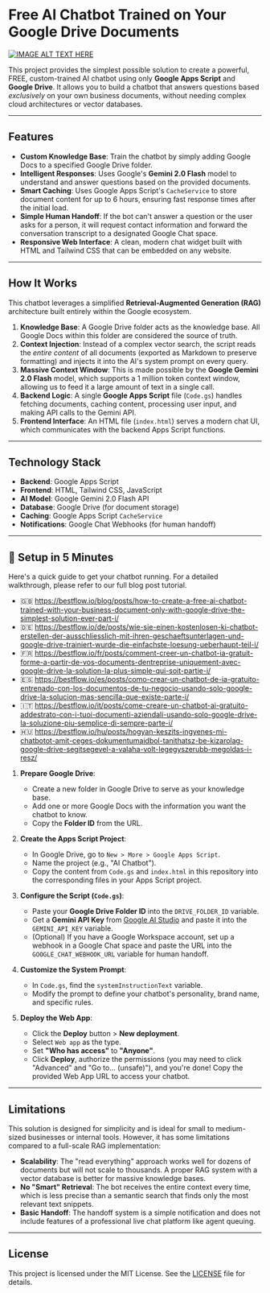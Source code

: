 # Free AI Chatbot Trained on Your Google Drive Documents

[![IMAGE ALT TEXT HERE](https://img.youtube.com/vi/byKFiKrP2fY/0.jpg)](https://www.youtube.com/watch?v=byKFiKrP2fY)

This project provides the simplest possible solution to create a powerful, FREE, custom-trained AI chatbot using only **Google Apps Script** and **Google Drive**. It allows you to build a chatbot that answers questions based *exclusively* on your own business documents, without needing complex cloud architectures or vector databases.

---

## Features

* **Custom Knowledge Base**: Train the chatbot by simply adding Google Docs to a specified Google Drive folder.
* **Intelligent Responses**: Uses Google's **Gemini 2.0 Flash** model to understand and answer questions based on the provided documents.
* **Smart Caching**: Uses Google Apps Script's `CacheService` to store document content for up to 6 hours, ensuring fast response times after the initial load.
* **Simple Human Handoff**: If the bot can't answer a question or the user asks for a person, it will request contact information and forward the conversation transcript to a designated Google Chat space.
* **Responsive Web Interface**: A clean, modern chat widget built with HTML and Tailwind CSS that can be embedded on any website.

---

## How It Works

This chatbot leverages a simplified **Retrieval-Augmented Generation (RAG)** architecture built entirely within the Google ecosystem.

1.  **Knowledge Base**: A Google Drive folder acts as the knowledge base. All Google Docs within this folder are considered the source of truth.
2.  **Context Injection**: Instead of a complex vector search, the script reads the *entire content* of all documents (exported as Markdown to preserve formatting) and injects it into the AI's system prompt on every query.
3.  **Massive Context Window**: This is made possible by the **Google Gemini 2.0 Flash** model, which supports a 1 million token context window, allowing us to feed it a large amount of text in a single call.
4.  **Backend Logic**: A single **Google Apps Script** file (`Code.gs`) handles fetching documents, caching content, processing user input, and making API calls to the Gemini API.
5.  **Frontend Interface**: An HTML file (`index.html`) serves a modern chat UI, which communicates with the backend Apps Script functions.

---

## Technology Stack

* **Backend**: Google Apps Script
* **Frontend**: HTML, Tailwind CSS, JavaScript
* **AI Model**: Google Gemini 2.0 Flash API
* **Database**: Google Drive (for document storage)
* **Caching**: Google Apps Script `CacheService`
* **Notifications**: Google Chat Webhooks (for human handoff)

---

## 🚀 Setup in 5 Minutes

Here's a quick guide to get your chatbot running. For a detailed walkthrough, please refer to our full blog post tutorial.
- 🇬🇧 https://bestflow.io/blog/posts/how-to-create-a-free-ai-chatbot-trained-with-your-business-document-only-with-google-drive-the-simplest-solution-ever-part-i/
- 🇩🇪 https://bestflow.io/de/posts/wie-sie-einen-kostenlosen-ki-chatbot-erstellen-der-ausschliesslich-mit-ihren-geschaeftsunterlagen-und-google-drive-trainiert-wurde-die-einfachste-loesung-ueberhaupt-teil-i/
- 🇫🇷 https://bestflow.io/fr/posts/comment-creer-un-chatbot-ia-gratuit-forme-a-partir-de-vos-documents-dentreprise-uniquement-avec-google-drive-la-solution-la-plus-simple-qui-soit-partie-i/
- 🇪🇸 https://bestflow.io/es/posts/como-crear-un-chatbot-de-ia-gratuito-entrenado-con-los-documentos-de-tu-negocio-usando-solo-google-drive-la-solucion-mas-sencilla-que-existe-parte-i/
- 🇮🇹 https://bestflow.io/it/posts/come-creare-un-chatbot-ai-gratuito-addestrato-con-i-tuoi-documenti-aziendali-usando-solo-google-drive-la-soluzione-piu-semplice-di-sempre-parte-i/
- 🇭🇺 https://bestflow.io/hu/posts/hogyan-keszits-ingyenes-mi-chatbotot-amit-ceges-dokumentumaidbol-tanithatsz-be-kizarolag-google-drive-segitsegevel-a-valaha-volt-legegyszerubb-megoldas-i-resz/

1.  **Prepare Google Drive**:
    * Create a new folder in Google Drive to serve as your knowledge base.
    * Add one or more Google Docs with the information you want the chatbot to know.
    * Copy the **Folder ID** from the URL.

2.  **Create the Apps Script Project**:
    * In Google Drive, go to `New > More > Google Apps Script`.
    * Name the project (e.g., "AI Chatbot").
    * Copy the content from `Code.gs` and `index.html` in this repository into the corresponding files in your Apps Script project.

3.  **Configure the Script (`Code.gs`)**:
    * Paste your **Google Drive Folder ID** into the `DRIVE_FOLDER_ID` variable.
    * Get a **Gemini API Key** from [Google AI Studio](https://aistudio.google.com/) and paste it into the `GEMINI_API_KEY` variable.
    * (Optional) If you have a Google Workspace account, set up a webhook in a Google Chat space and paste the URL into the `GOOGLE_CHAT_WEBHOOK_URL` variable for human handoff.

4.  **Customize the System Prompt**:
    * In `Code.gs`, find the `systemInstructionText` variable.
    * Modify the prompt to define your chatbot's personality, brand name, and specific rules.

5.  **Deploy the Web App**:
    * Click the **Deploy** button > **New deployment**.
    * Select `Web app` as the type.
    * Set **"Who has access"** to **"Anyone"**.
    * Click **Deploy**, authorize the permissions (you may need to click "Advanced" and "Go to... (unsafe)"), and you're done! Copy the provided Web App URL to access your chatbot.

---

## Limitations

This solution is designed for simplicity and is ideal for small to medium-sized businesses or internal tools. However, it has some limitations compared to a full-scale RAG implementation:

* **Scalability**: The "read everything" approach works well for dozens of documents but will not scale to thousands. A proper RAG system with a vector database is better for massive knowledge bases.
* **No "Smart" Retrieval**: The bot receives the entire context every time, which is less precise than a semantic search that finds only the most relevant text snippets.
* **Basic Handoff**: The handoff system is a simple notification and does not include features of a professional live chat platform like agent queuing.

---

## License

This project is licensed under the MIT License. See the [LICENSE](LICENSE) file for details.
